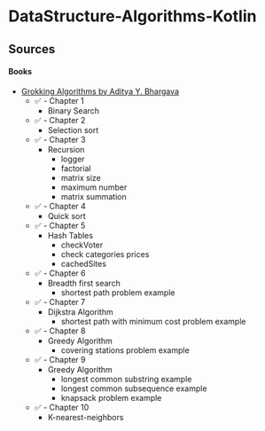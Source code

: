 # DataStructure-Algorithms-Kotlin
## Sources
#### Books
-  [Grokking Algorithms by Aditya Y. Bhargava](https://www.amazon.com/Grokking-Algorithms-illustrated-programmers-curious/dp/1617292230)
    - :white_check_mark: - Chapter 1 
         - Binary Search
    - :white_check_mark: - Chapter 2
        - Selection sort
    - :white_check_mark: - Chapter 3
        - Recursion
            - logger
            - factorial
            - matrix size
            - maximum number
            - matrix summation
    - :white_check_mark: - Chapter 4
        - Quick sort 
    - :white_check_mark: - Chapter 5
        - Hash Tables
            - checkVoter
            - check categories prices
            - cachedSites
    - :white_check_mark: - Chapter 6
        - Breadth first search
            - shortest path problem example
    - :white_check_mark: - Chapter 7
        - Dijkstra Algorithm 
            - shortest path with minimum cost problem example
    - :white_check_mark: - Chapter 8
        - Greedy Algorithm
            - covering stations problem example
    - :white_check_mark: - Chapter 9
         - Greedy Algorithm
           - longest common substring example
           - longest common subsequence example
           - knapsack problem example
    - :white_check_mark: - Chapter 10
         - K-nearest-neighbors
